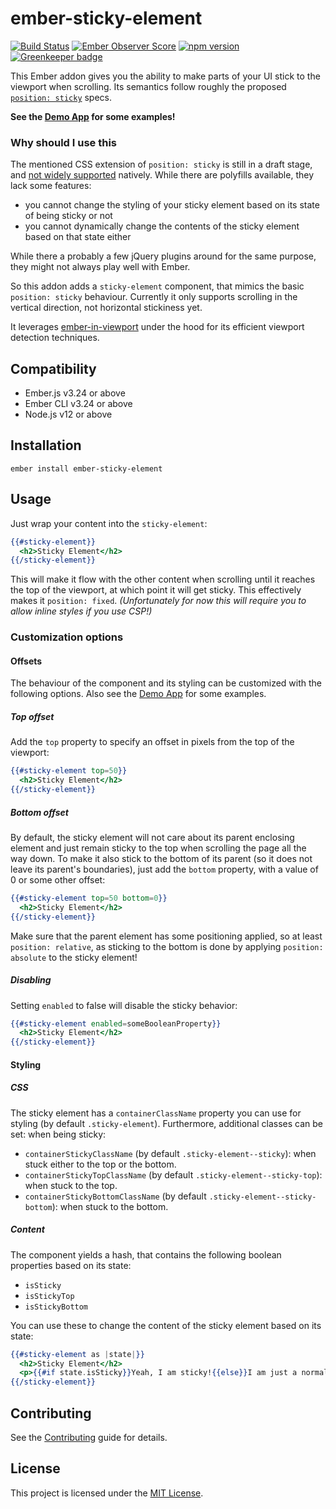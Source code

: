 # ember-sticky-element

[![Build Status](https://travis-ci.org/kaliber5/ember-sticky-element.svg?branch=master)](https://travis-ci.org/kaliber5/ember-sticky-element)
[![Ember Observer Score](https://emberobserver.com/badges/ember-sticky-element.svg)](https://emberobserver.com/addons/ember-sticky-element)
[![npm version](https://badge.fury.io/js/ember-sticky-element.svg)](https://badge.fury.io/js/ember-sticky-element)
[![Greenkeeper badge](https://badges.greenkeeper.io/kaliber5/ember-sticky-element.svg)](https://greenkeeper.io/)

This Ember addon gives you the ability to make parts of your UI stick to the viewport when scrolling. 
Its semantics follow roughly the proposed [`position: sticky`](https://drafts.csswg.org/css-position/#sticky-pos) specs.

**See the [Demo App](https://kaliber5.github.io/ember-sticky-element/) for some examples!**

### Why should I use this

The mentioned CSS extension of `position: sticky` is still in a draft stage, and 
[not widely supported](http://caniuse.com/#feat=css-sticky) natively. While there are polyfills available, they lack
some features:
* you cannot change the styling of your sticky element based on its state of being sticky or not
* you cannot dynamically change the contents of the sticky element based on that state either

While there a probably a few jQuery plugins around for the same purpose, they might not always play well with Ember. 

So this addon adds a `sticky-element` component, that mimics the basic `position: sticky` behaviour.
Currently it only supports scrolling in the vertical direction, not horizontal stickiness yet. 

It leverages [ember-in-viewport](https://github.com/DockYard/ember-in-viewport) under the hood for its efficient 
viewport detection techniques.


## Compatibility

* Ember.js v3.24 or above
* Ember CLI v3.24 or above
* Node.js v12 or above


## Installation

```
ember install ember-sticky-element
```


## Usage

Just wrap your content into the `sticky-element`:

```hbs
{{#sticky-element}}
  <h2>Sticky Element</h2>
{{/sticky-element}}
```

This will make it flow with the other content when scrolling until it reaches the top of the viewport, at which point
it will get sticky. This effectively makes it `position: fixed`. *(Unfortunately for now this will require you to allow
inline styles if you use CSP!)*

### Customization options

#### Offsets

The behaviour of the component and its styling can be customized with the following options. Also see the [Demo App](https://kaliber5.github.io/ember-sticky-element/) for some examples.

##### Top offset

Add the `top` property to specify an offset in pixels from the top of the viewport:

```hbs
{{#sticky-element top=50}}
  <h2>Sticky Element</h2>
{{/sticky-element}}
```

##### Bottom offset

By default, the sticky element will not care about its parent enclosing element and just remain sticky to the top when 
scrolling the page all the way down. To make it also stick to the bottom of its parent (so it does not leave its parent's
boundaries), just add the `bottom` property, with a value of 0 or some other offset:

```hbs
{{#sticky-element top=50 bottom=0}}
  <h2>Sticky Element</h2>
{{/sticky-element}}
```

Make sure that the parent element has some positioning applied, so at least `position: relative`, as sticking to the 
bottom is done by applying `position: absolute` to the sticky element!

##### Disabling

Setting `enabled` to false will disable the sticky behavior:

```hbs
{{#sticky-element enabled=someBooleanProperty}}
  <h2>Sticky Element</h2>
{{/sticky-element}}
```

#### Styling

##### CSS

The sticky element has a `containerClassName` property you can use for styling (by default `.sticky-element`). Furthermore, additional classes can be set:
when being sticky:
* `containerStickyClassName` (by default `.sticky-element--sticky`): when stuck either to the top or the bottom.
* `containerStickyTopClassName` (by default `.sticky-element--sticky-top`): when stuck to the top.
* `containerStickyBottomClassName` (by default `.sticky-element--sticky-bottom`): when stuck to the bottom.

##### Content

The component yields a hash, that contains the following boolean properties based on its state:
* `isSticky`
* `isStickyTop`
* `isStickyBottom`

You can use these to change the content of the sticky element based on its state:

```hbs
{{#sticky-element as |state|}}
  <h2>Sticky Element</h2>
  <p>{{#if state.isSticky}}Yeah, I am sticky!{{else}}I am just a normal element.{{/if}}</p>
{{/sticky-element}}
```


## Contributing

See the [Contributing](CONTRIBUTING.md) guide for details.


## License

This project is licensed under the [MIT License](LICENSE.md).
